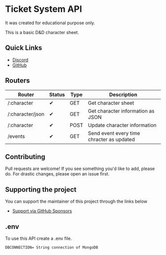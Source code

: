 # Ticket System API

It was created for educational purpose only.

This is a basic D&D character sheet.

## Quick Links

- [Discord](https://discord.gg/GsNMF5x3YV)
- [GitHub](https://github.com/higordiasz)

## Routers

| Router           | Status | Type | Description                               |
| ---------------- | ------ | ---- | ----------------------------------------- |
| /:character      | ✔      | GET  | Get character sheet                       |
| /:character/json | ✔      | GET  | Get character information as JSON         |
| /:character      | ✔      | POST | Update character information              |
| /events          | ✔      | GET  | Send event every time chracter as updated |

## Contributing

Pull requests are welcome! If you see something you'd like to add, please do. For drastic changes, please open an issue first.

## Supporting the project

You can support the maintainer of this project through the links below

- [Support via GitHub Sponsors](https://github.com/sponsors/higordiasz)

## .env

To use this API create a .env file.

```
DBCONNECTION= String connection of MongoDB
```
